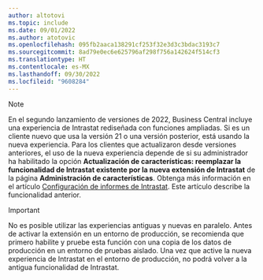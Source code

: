 ```yaml
---
author: altotovi
ms.topic: include
ms.date: 09/01/2022
ms.author: atotovic
ms.openlocfilehash: 095fb2aaca138291cf253f32e3d3c3bdac3193c7
ms.sourcegitcommit: 8ad79e0ec6e625796af298f756a142624f514cf3
ms.translationtype: HT
ms.contentlocale: es-MX
ms.lasthandoff: 09/30/2022
ms.locfileid: "9608284"
---
```

> [!NOTE]
> En el segundo lanzamiento de versiones de 2022, Business Central incluye una experiencia de Intrastat rediseñada con funciones ampliadas. Si es un cliente nuevo que usa la versión 21 o una versión posterior, está usando la nueva experiencia. Para los clientes que actualizaron desde versiones anteriores, el uso de la nueva experiencia depende de si su administrador ha habilitado la opción **Actualización de características: reemplazar la funcionalidad de Intrastat existente por la nueva extensión de Intrastat** de la página **Administración de características**. Obtenga más información en el artículo [Configuración de informes de Intrastat](../finance-how-setup-report-intrastat.md). Este artículo describe la funcionalidad anterior.

> [!IMPORTANT]
> No es posible utilizar las experiencias antiguas y nuevas en paralelo. Antes de activar la extensión en un entorno de producción, se recomienda que primero habilite y pruebe esta función con una copia de los datos de producción en un entorno de pruebas aislado. Una vez que active la nueva experiencia de Intrastat en el entorno de producción, no podrá volver a la antigua funcionalidad de Intrastat.
